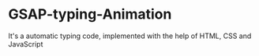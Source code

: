 # GSAP-typing-Animation
It's a automatic typing code, implemented with the help of HTML, CSS and JavaScript
